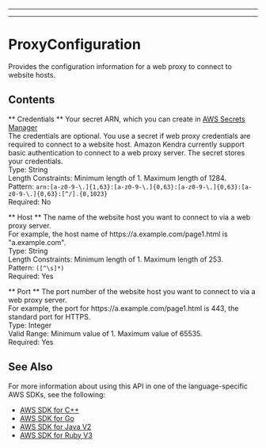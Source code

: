 --------

--------

# ProxyConfiguration<a name="API_ProxyConfiguration"></a>

Provides the configuration information for a web proxy to connect to website hosts\.

## Contents<a name="API_ProxyConfiguration_Contents"></a>

 ** Credentials **   <a name="Kendra-Type-ProxyConfiguration-Credentials"></a>
Your secret ARN, which you can create in [AWS Secrets Manager](https://docs.aws.amazon.com/secretsmanager/latest/userguide/intro.html)   
The credentials are optional\. You use a secret if web proxy credentials are required to connect to a website host\. Amazon Kendra currently support basic authentication to connect to a web proxy server\. The secret stores your credentials\.  
Type: String  
Length Constraints: Minimum length of 1\. Maximum length of 1284\.  
Pattern: `arn:[a-z0-9-\.]{1,63}:[a-z0-9-\.]{0,63}:[a-z0-9-\.]{0,63}:[a-z0-9-\.]{0,63}:[^/].{0,1023}`   
Required: No

 ** Host **   <a name="Kendra-Type-ProxyConfiguration-Host"></a>
The name of the website host you want to connect to via a web proxy server\.  
For example, the host name of https://a\.example\.com/page1\.html is "a\.example\.com"\.  
Type: String  
Length Constraints: Minimum length of 1\. Maximum length of 253\.  
Pattern: `([^\s]*)`   
Required: Yes

 ** Port **   <a name="Kendra-Type-ProxyConfiguration-Port"></a>
The port number of the website host you want to connect to via a web proxy server\.   
For example, the port for https://a\.example\.com/page1\.html is 443, the standard port for HTTPS\.  
Type: Integer  
Valid Range: Minimum value of 1\. Maximum value of 65535\.  
Required: Yes

## See Also<a name="API_ProxyConfiguration_SeeAlso"></a>

For more information about using this API in one of the language\-specific AWS SDKs, see the following:
+  [AWS SDK for C\+\+](https://docs.aws.amazon.com/goto/SdkForCpp/kendra-2019-02-03/ProxyConfiguration) 
+  [AWS SDK for Go](https://docs.aws.amazon.com/goto/SdkForGoV1/kendra-2019-02-03/ProxyConfiguration) 
+  [AWS SDK for Java V2](https://docs.aws.amazon.com/goto/SdkForJavaV2/kendra-2019-02-03/ProxyConfiguration) 
+  [AWS SDK for Ruby V3](https://docs.aws.amazon.com/goto/SdkForRubyV3/kendra-2019-02-03/ProxyConfiguration) 